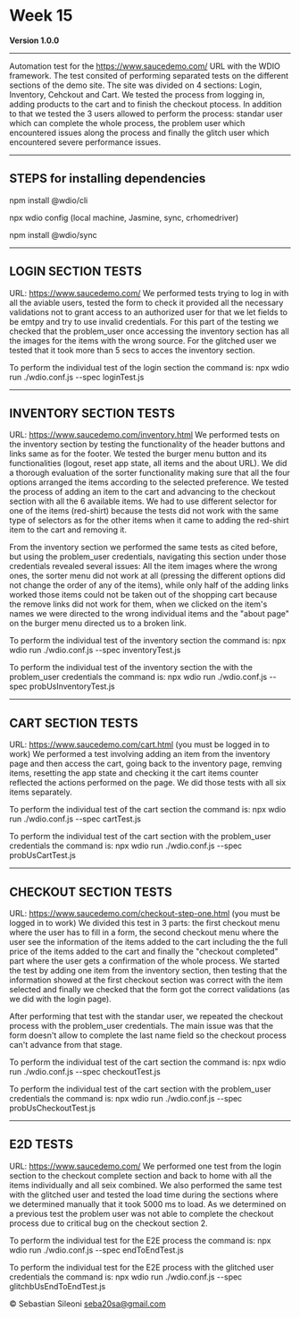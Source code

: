 # Week 15
**Version 1.0.0**

---

Automation test for the  https://www.saucedemo.com/ URL with the WDIO framework. The test consited of performing separated tests on the different sections of the demo site. The site was divided on 4 sections: Login, Inventory, Cehckout and Cart. We tested the process from logging in, adding products to the cart and to finish the checkout ptocess. In addition to that we tested the 3 users allowed to perform the process: standar user which can complete the whole process, the problem user which encountered issues along the process and finally the glitch user which encountered severe performance issues.

---

## STEPS for installing dependencies
npm install @wdio/cli

npx wdio config (local machine, Jasmine, sync, crhomedriver)

npm install @wdio/sync 

---

## LOGIN SECTION TESTS
URL: https://www.saucedemo.com/
We performed tests trying to log in with all the aviable users, tested the form to check it provided all the necessary validations not to grant access to an authorized user for that we let fields to be emtpy and try to use invalid credentials. For this part of the testing we checked that the problem_user once accessing the inventory section has all the images for the items with the wrong source. For the glitched user we tested that it took more than 5 secs to acces the inventory section.

To perform the individual test of the login section the command is:
npx wdio run ./wdio.conf.js --spec loginTest.js

---

## INVENTORY SECTION TESTS
URL: https://www.saucedemo.com/inventory.html
We performed tests on the inventory section by testing the functionality of the header buttons and links
same as for the footer. We tested the burger menu button and its functionalities (logout, reset app state, all items and the about URL). We did a thorough evaluation of the sorter functionality making
sure that all the four options arranged the items according to the selected preference. We tested the process of adding an item to the cart and advancing to the checkout section with all the 6 available items. We had to use different selector for one of the items (red-shirt) because the tests did not work with the same type of selectors as for the other items when it came to adding the red-shirt item to the cart and removing it.

From the inventory section we performed the same tests as cited before, but using the problem_user credentials, navigating this section under those credentials revealed several issues: All the item images where the wrong ones, the sorter menu did not work at all (pressing the different options did not change the order of any of the items), while only half of the adding links worked those items could not be taken out of the shopping cart because the remove links did not work for them, when we clicked on the item's names we were directed to the wrong individual items and the "about page" on the burger menu directed us to a broken link. 

To perform the individual test of the inventory section the command is:
npx wdio run ./wdio.conf.js --spec inventoryTest.js

To perform the individual test of the inventory section the with the problem_user credentials the command is:
npx wdio run ./wdio.conf.js --spec probUsInventoryTest.js

---

## CART SECTION TESTS
URL: https://www.saucedemo.com/cart.html (you must be logged in to work)
We performed a test involving adding an item from the inventory page and then access the cart, going back to the inventory page, remving items, resetting the app state and checking it the cart items counter reflected the actions performed on the page. We did those tests with all six items separately. 

To perform the individual test of the cart section the command is:
npx wdio run ./wdio.conf.js --spec cartTest.js

To perform the individual test of the cart section  with the problem_user credentials the command is:
npx wdio run ./wdio.conf.js --spec probUsCartTest.js

---

## CHECKOUT SECTION TESTS
URL: https://www.saucedemo.com/checkout-step-one.html (you must be logged in to work)
We divided this test in 3 parts: the first checkout menu where the user has to fill in a form, the second checkout menu where the user see the information of the items added to the cart including the the full price of the items added to the cart and finally the "checkout completed" part where the user gets a confirmation of the whole process. We started the test by adding one item from the inventory section, then testing that the information showed at the first checkout section was correct with the item selected and finally we checked that the form got the correct validations (as we did with the login page).

After performing that test with the standar user, we repeated the checkout process with the problem_user credentials. The main issue was that the form doesn't allow to complete the last name field so the checkout process can't advance from that stage.

To perform the individual test of the cart section the command is:
npx wdio run ./wdio.conf.js --spec checkoutTest.js

To perform the individual test of the cart section with the problem_user credentials the command is:
npx wdio run ./wdio.conf.js --spec probUsCheckoutTest.js


---

## E2D TESTS
URL: https://www.saucedemo.com/
We performed one test from the login section to the checkout complete section and back to home with all the items individually and all seix combined. We also performed the same test with the glitched user and tested the load time during the sections where we determined manually that it took 5000 ms to load. As we determined on a previous test the problem user was not able to complete the checkout process due to critical bug on the checkout section 2. 

To perform the individual test for  the E2E process  the command is:
npx wdio run ./wdio.conf.js --spec endToEndTest.js

To perform the individual test for  the E2E process with the glitched user credentials the command is:
npx wdio run ./wdio.conf.js --spec glitchbUsEndToEndTest.js

© Sebastian Sileoni seba20sa@gmail.com